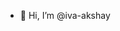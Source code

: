 - 👋 Hi, I’m @iva-akshay


<!---
iva-akshay/iva-akshay is a ✨ special ✨ repository because its `README.md` (this file) appears on your GitHub profile.
You can click the Preview link to take a look at your changes.
--->
